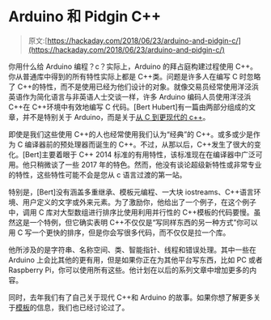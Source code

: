# Arduino 和 Pidgin C++

> 原文:[https://hackaday.com/2018/06/23/arduino-and-pidgin-c/](https://hackaday.com/2018/06/23/arduino-and-pidgin-c/)

你用什么给 Arduino 编程？c？实际上，Arduino 的拜占庭构建过程使用 C++。你从普通库中得到的所有特性实际上都是 C++类。问题是许多人在编写 C 时忽略了 C++的特性，而不是使用已经为他们设计的对象。就像交易员经常使用洋泾浜英语作为简化语言与非英语人士交谈一样，许多 Arduino 编码人员使用洋泾浜 C++在 C++环境中有效地编写 C 代码。[Bert Hubert]有一篇由两部分组成的文章，并不是特别关于 Arduino，而是关于[从 C 到更现代的 c++](https://ds9a.nl/articles/posts/cpp-2/)。

即使是我们这些使用 C++的人也经常使用我们认为“经典”的 C++。或多或少是作为 C 编译器前的预处理器而诞生的 C++。不过，从那以后，C++发生了很大的变化。[Bert]主要着眼于 C++ 2014 标准的有用特性，该标准现在在编译器中广泛可用。他只稍微谈了一些 2017 年的特色。然而，他没有谈论超级新特性或非常专业的特性，这些特性可能不会是您从 c 语言过渡的第一站。

特别是，[Bert]没有涵盖多重继承、模板元编程、一大块 iostreams、C++语言环境、用户定义的文字或外来元素。为了激励你，他给出了一个例子，在这个例子中，调用 C 库对大型数组进行排序比使用利用并行性的 C++模板的代码要慢。虽然这是一个特例，但它确实表明 C++不仅仅是“写同样东西的另一种方式”你可以用 C 写一个更快的排序，但是你会写很多代码，而不仅仅是拉一个库。

他所涉及的是字符串、名称空间、类、智能指针、线程和错误处理。其中一些在 Arduino 上会比其他的更有用，但是如果你正在为其他平台写东西，比如 PC 或者 Raspberry Pi，你可以使用所有这些。他计划在以后的系列文章中增加更多的内容。

同时，去年我们有了自己关于现代 C++和 Arduino 的故事。如果你想了解更多关于[模板](https://hackaday.com/2015/12/18/code-craft-embedding-c-templates/)的信息，我们也已经讨论过了。